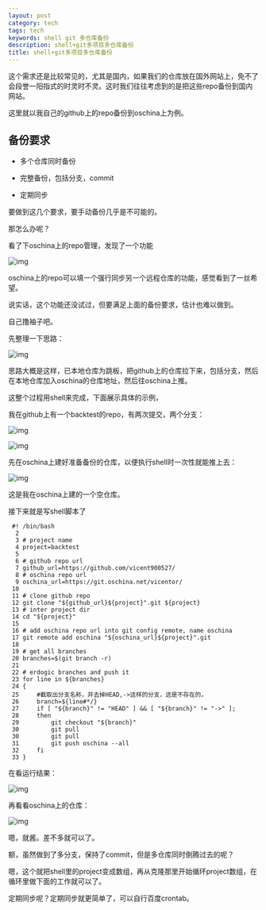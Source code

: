 ```yaml
---
layout: post
category: tech
tags: tech
keywords: shell git 多仓库备份
description: shell+git多项目多仓库备份
title: shell+git多项目多仓库备份
---
```


这个需求还是比较常见的，尤其是国内，如果我们的仓库放在国外网站上，免不了会段誉一阳指式的时灵时不灵。这时我们往往考虑到的是把这些repo备份到国内网站。

这里就以我自己的github上的repo备份到oschina上为例。

## 备份要求

* 多个仓库同时备份

* 完整备份，包括分支，commit

* 定期同步

要做到这几个要求，要手动备份几乎是不可能的。

那怎么办呢？

看了下oschina上的repo管理，发现了一个功能

![img](/images/sync.png)

oschina上的repo可以填一个强行同步另一个远程仓库的功能，感觉看到了一丝希望。

说实话，这个功能还没试过，但要满足上面的备份要求，估计也难以做到。

自己撸袖子吧。

先整理一下思路：

![img](/images/think.png)

思路大概是这样，已本地仓库为跳板，把github上的仓库拉下来，包括分支，然后在本地仓库加入oschina的仓库地址，然后往oschina上推。

这整个过程用shell来完成，下面展示具体的示例，

我在github上有一个backtest的repo，有两次提交，两个分支：

![img](/images/commit.png)

![img](/images/remote.png)

先在oschina上建好准备备份的仓库，以便执行shell时一次性就能推上去：

![img](/images/oschina_repo.png)

这是我在oschina上建的一个空仓库。

接下来就是写shell脚本了

```
 #! /bin/bash
  2
  3 # project name
  4 project=backtest
  5
  6 # github repo url
  7 github_url=https://github.com/vicent900527/
  8 # oschina repo url
  9 oschina_url=https://git.oschina.net/vicentor/
 10
 11 # clone github repo
 12 git clone "${github_url}${project}".git ${project}
 13 # inter project dir
 14 cd "${project}"
 15
 16 # add oschina repo url into git config remote, name oschina
 17 git remote add oschina "${oschina_url}${project}".git
 18
 19 # get all branches
 20 branches=$(git branch -r)
 21
 22 # erdogic branches and push it
 23 for line in ${branches}
 24 {
 25     #截取出分支名称，并去掉HEAD,->这样的分支，这是不存在的，
 26     branch=${line#*/}
 27     if [ "${branch}" != "HEAD" ] && [ "${branch}" != "->" ];
 28     then
 29         git checkout "${branch}"
 30         git pull
 30         git pull
 31         git push oschina --all
 32     fi
 33 }
```

在看运行结果：

![img](/images/run_result.png)

再看看oschina上的仓库：

![img](/images/oschina_result.png)

嗯，就酱。差不多就可以了。

额，虽然做到了多分支，保持了commit，但是多仓库同时倒腾过去的呢？

嗯，这个就把shell里的project变成数组，再从克隆那里开始循环project数组，在循环里做下面的工作就可以了。

定期同步呢？定期同步就更简单了，可以自行百度crontab。




